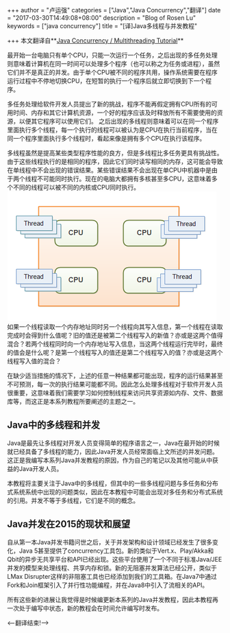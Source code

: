 +++
author = "卢运强"
categories = ["Java","Java Concurrency","翻译"]
date = "2017-03-30T14:49:08+08:00"
description = "Blog of Rosen Lu"
keywords = ["java concurrency"]
title = "[译]Java多线程与并发教程"

+++
本文翻译自**[Java Concurrency / Multithreading Tutorial](http://tutorials.jenkov.com/java-concurrency/index.html)**

最开始一台电脑只有单个CPU，只能一次运行一个任务，之后出现的多任务处理则意味着计算机在同一时间可以处理多个程序（也可以称之为任务或进程），虽然它们并不是真正的并发。由于单个CPU被不同的程序共用，操作系统需要在程序运行过程中不停地切换CPU，在短暂的执行一个程序后就立即切换到下一个程序。

多任务处理给软件开发人员提出了新的挑战，程序不能再假定拥有CPU所有的可用时间、内存和其它计算机资源，一个好的程序应该及时释放所有不需要使用的资源，以便其它程序可以使用它们。
之后出现的多线程则意味着可以在同一个程序里面执行多个线程，每一个执行的线程可以被认为是CPU在执行当前程序，当在同一个程序里面执行多个线程时，看起来像是拥有多个CPU在执行该程序。
<!--more-->

多线程虽然是提高某些类型程序性能的良方，但是多线程比多任务更具有挑战性。由于这些线程执行的是相同的程序，因此它们同时读写相同的内存，这可能会导致在单线程中不会出现的错误结果。某些错误结果不会出现在单CPU中机器中是由于两个线程不可能同时执行。现在的电脑大都拥有多核甚至多CPU，这意味着多个不同的线程可以被不同的内核或CPU同时执行。  
![多线程介绍1](/blog_img/java-concurrency/java-concurrency-multithreading-tutorial/java-concurrency-tutorial-introduction_1.png)  
如果一个线程读取一个内存地址同时另一个线程向其写入信息，第一个线程在读取完成时会得到什么值呢？旧的值还是被第二个线程写入的新值？亦或是这两个值得混合？若两个线程同时向一个内存地址写入信息，当这两个线程运行完毕时，最终的值会是什么呢？是第一个线程写入的值还是第二个线程写入的值？亦或是这两个线程写入值的混合？

在缺少适当措施的情况下，上述的任意一种结果都可能出现，程序的运行结果甚至不可预测，每一次的执行结果可能都不同。因此怎么处理多线程对于软件开发人员很重要，这意味着我们需要学习如何控制线程来访问共享资源如内存、文件、数据库等，而这正是本系列教程所要阐述的主题之一。

## Java中的多线程和并发
Java是最先让多线程对开发人员变得简单的程序语言之一，Java在最开始的时候就已经具备了多线程的能力，因此Java开发人员经常面临上文所述的并发问题。这正是我编写本系列Java并发教程的原因，作为自己的笔记以及其他可能从中获益的Java开发人员。

本教程将主要关注于Java中的多线程，但其中的一些多线程问题与多任务和分布式系统系统中出现的问题类似，因此在本教程中可能会出现对多任务和分布式系统的引用。并发不等于多线程，它们是不同的概念。

## Java并发在2015的现状和展望
自从第一本Java并发书籍问世之后，关于并发架构和设计领域已经发生了很多变化，Java 5甚至提供了concurrency工具包。新的类似于Vert.x、Play/Akka和Qbit的异步无共享平台和API已经出现。这些平台使用了一个不同于标准Java/JEE并发的模型来处理线程、共享内存和锁。新的无阻塞并发算法已经公开，类似于LMax Disrupter这样的非阻塞工具也已经添加到我们的工具箱。在Java7中通过Fork和Join框架引入了并行性功能编程，并在Java8中引入了流相关的API。

所有这些新的进展让我觉得是时候编更新本系列的Java并发教程，因此本教程再一次处于编写中状态，新的教程会在时间允许编写时发布。


<–翻译结束!–>